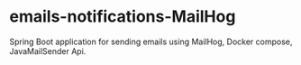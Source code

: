 # emails-notifications-MailHog
Spring Boot application for sending emails using MailHog, Docker compose, JavaMailSender Api.
